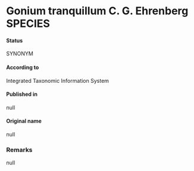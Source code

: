 # Gonium tranquillum C. G. Ehrenberg SPECIES

#### Status
SYNONYM

#### According to
Integrated Taxonomic Information System

#### Published in
null

#### Original name
null

### Remarks
null